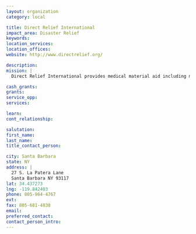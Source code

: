 ```yaml
---
layout: organization
category: local

title: Direct Relief International
impact_area: Disaster Relief
keywords: 
location_services: 
location_offices: 
website: http://www.directrelief.org/

description: 
mission: |
  Direct Relief International provides medical material aid including medicines, medical supplies and equipment to strengthen in-country health efforts around the world to improve the quality of life for the most impoverished people. In 2005, Direct Relief provided $211 million (wholesale) in medical material aid serving 29.1 million people in 51 countries worldwide. For every dollar we spend, we leverage that support to help six people in need with medicines and supplies worth nearly $30 wholesale. 

cash_grants: 
grants: 
service_opp: 
services: 

learn: 
cont_relationship: 

salutation: 
first_name: 
last_name: 
title_contact_person: 

city: Santa Barbara
state: NY
address: |
  27 S. La Patera Lane  
  Santa Barbara NY 93117
lat: 34.437273
lng: -119.842403
phone: 805-964-4767
ext: 
fax: 805-681-4838
email: 
preferred_contact: 
contact_person_intro: 
---
```

